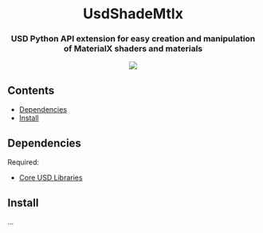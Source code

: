 <h1 align="center">UsdShadeMtlx</h1>

<h3 align="center"> USD Python API extension for easy creation and manipulation of MaterialX shaders and materials </h3>

<div align="center">
  <img src="https://img.shields.io/badge/python-3670A0?style=for-the-badge&logo=python&logoColor=ffdd54"></a>
</div>

## Contents
- [Dependencies](#dependencies)
- [Install](#install)

## Dependencies

Required:
 - [Core USD Libraries](https://pypi.org/project/usd-core/)

## Install

...
